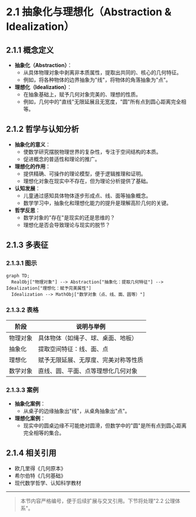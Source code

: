 # 2.1 抽象化与理想化（Abstraction & Idealization）

## 2.1.1 概念定义

- **抽象化（Abstraction）**：
  - 从具体物理对象中剥离非本质属性，提取出共同的、核心的几何特征。
  - 例如，将各种物体的边界抽象为"线"，将物体的角落抽象为"点"。
- **理想化（Idealization）**：
  - 在抽象基础上，赋予几何对象完美的、理想的性质。
  - 例如，几何中的"直线"无限延展且无宽度，"圆"所有点到圆心距离完全相等。

## 2.1.2 哲学与认知分析

- **抽象化的意义**：
  - 使数学研究摆脱物理世界的复杂性，专注于空间结构的本质。
  - 促进概念的普适性和理论的推广。
- **理想化的作用**：
  - 提供精确、可操作的理论模型，便于逻辑推理和证明。
  - 理想化对象在现实中不存在，但为理论分析提供了基础。
- **认知发展**：
  - 儿童通过感知具体物体逐步形成点、线、面等抽象概念。
  - 数学学习中，抽象化和理想化能力的提升是理解高阶几何的关键。
- **哲学反思**：
  - 数学对象的"存在"是现实的还是思维的？
  - 理想化是否会导致理论与现实的脱节？

## 2.1.3 多表征

### 2.1.3.1 图示

```mermaid
graph TD;
  RealObj["物理对象"] --> Abstraction["抽象化：提取几何特征"] --> Idealization["理想化：赋予完美属性"]
  Idealization --> MathObj["数学对象（点、线、面、圆等）"]
```

### 2.1.3.2 表格

| 阶段     | 说明与举例                                   |
|----------|---------------------------------------------|
| 物理对象 | 具体物体（如绳子、球、桌面、地板）           |
| 抽象化   | 提取空间特征：线、面、点                     |
| 理想化   | 赋予无限延展、无厚度、完美对称等性质         |
| 数学对象 | 直线、圆、平面、点等理想化几何对象           |

### 2.1.3.3 案例

- **抽象化案例**：
  - 从桌子的边缘抽象出"线"，从桌角抽象出"点"。
- **理想化案例**：
  - 现实中的圆桌边缘不可能绝对圆滑，但数学中的"圆"是所有点到圆心距离完全相等的集合。

## 2.1.4 相关引用

- 欧几里得《几何原本》
- 希尔伯特《几何基础》
- 现代数学哲学、认知科学教材

---

> 本节内容严格编号，便于后续扩展与交叉引用。下节将处理"2.2 公理体系"。

